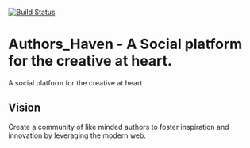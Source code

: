 [![Build Status](https://travis-ci.org/susanwere/Authors_Haven.svg?branch=develop)](https://travis-ci.org/susanwere/Authors_Haven)

# Authors_Haven - A Social platform for the creative at heart.

A social platform for the creative at heart	


 ## Vision
Create a community of like minded authors to foster inspiration and innovation by leveraging the modern web.